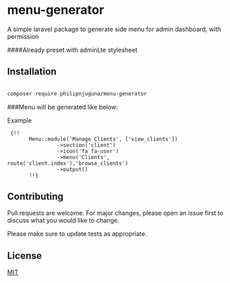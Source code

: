 # menu-generator

A simple laravel package to generate side menu for admin dashboard, with permission

####Already preset with adminLte  stylesheet

## Installation

```bash

composer require philipnjuguna/menu-generator
```




###Menu will be generated like below:


Example 
```
 {!!
       Menu::module('Manage Clients', ['view_clients'])
                ->section('client')
                ->icon('fa fa-user')
                ->menu('Clients', route('client.index'),'browse_clients')
                ->output()
       !!}
```



## Contributing
Pull requests are welcome. For major changes, please open an issue first to discuss what you would like to change.

Please make sure to update tests as appropriate.

## License
[MIT](https://choosealicense.com/licenses/mit/)
